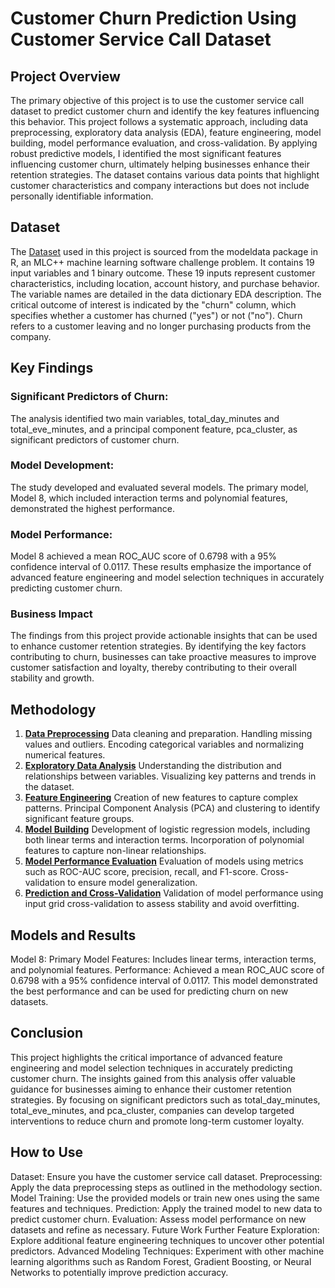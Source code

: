 # Customer Churn Prediction Using Customer Service Call Dataset
## Project Overview
The primary objective of this project is to use the customer service call dataset to predict customer churn and identify the key features influencing this behavior. This project follows a systematic approach, including data preprocessing, exploratory data analysis (EDA), feature engineering, model building, model performance evaluation, and cross-validation. By applying robust predictive models, I identified the most significant features influencing customer churn, ultimately helping businesses enhance their retention strategies. The dataset contains various data points that highlight customer characteristics and company interactions but does not include personally identifiable information.

## Dataset 
The <a href="https://www.rdocumentation.org/packages/modeldata/versions/1.3.0/topics/mlc_churn" target="_blank">Dataset</a> used in this project is sourced from the modeldata package in R, an MLC++ machine learning software challenge problem. It contains 19 input variables and 1 binary outcome. These 19 inputs represent customer characteristics, including location, account history, and purchase behavior. The variable names are detailed in the data dictionary EDA description. The critical outcome of interest is indicated by the "churn" column, which specifies whether a customer has churned ("yes") or not ("no"). Churn refers to a customer leaving and no longer purchasing products from the company.


## Key Findings
### Significant Predictors of Churn:

The analysis identified two main variables, total_day_minutes and total_eve_minutes, and a principal component feature, pca_cluster, as significant predictors of customer churn.

### Model Development:

The study developed and evaluated several models. The primary model, Model 8, which included interaction terms and polynomial features, demonstrated the highest performance.

### Model Performance:

Model 8 achieved a mean ROC_AUC score of 0.6798 with a 95% confidence interval of 0.0117.
These results emphasize the importance of advanced feature engineering and model selection techniques in accurately predicting customer churn.

### Business Impact

The findings from this project provide actionable insights that can be used to enhance customer retention strategies. By identifying the key factors contributing to churn, businesses can take proactive measures to improve customer satisfaction and loyalty, thereby contributing to their overall stability and growth.

## Methodology
1. [**Data Preprocessing**](https://github.com/RaphRivers/Predicting-Customer-Chrun/blob/main/notebooks/1.%20Data%20Preprocessing%20EDA.ipynb)
Data cleaning and preparation.
Handling missing values and outliers.
Encoding categorical variables and normalizing numerical features.
2. [**Exploratory Data Analysis**](https://github.com/RaphRivers/Predicting-Customer-Chrun/blob/main/notebooks/1.%20Data%20Preprocessing%20EDA.ipynb)
Understanding the distribution and relationships between variables.
Visualizing key patterns and trends in the dataset.
3. [**Feature Engineering**](https://github.com/RaphRivers/Predicting-Customer-Chrun/blob/main/notebooks/2.%20Feature%20Engineering.ipynb)
Creation of new features to capture complex patterns.
Principal Component Analysis (PCA) and clustering to identify significant feature groups.
4. [**Model Building**](https://github.com/RaphRivers/Predicting-Customer-Chrun/blob/main/notebooks/3.%20Models%20Building.ipynb)
Development of logistic regression models, including both linear terms and interaction terms.
Incorporation of polynomial features to capture non-linear relationships.
5. [**Model Performance Evaluation**](https://github.com/RaphRivers/Predicting-Customer-Chrun/blob/main/notebooks/4.%20Confusion%20Matrix.ipynb)
Evaluation of models using metrics such as ROC-AUC score, precision, recall, and F1-score.
Cross-validation to ensure model generalization.
6. [**Prediction and Cross-Validation**](https://github.com/RaphRivers/Predicting-Customer-Chrun/blob/main/notebooks/5.%20Model%20Prediction%20and%20Perfomance.ipynb)
Validation of model performance using input grid cross-validation to assess stability and avoid overfitting.

## Models and Results
Model 8: Primary Model
Features: Includes linear terms, interaction terms, and polynomial features.
Performance: Achieved a mean ROC_AUC score of 0.6798 with a 95% confidence interval of 0.0117.
This model demonstrated the best performance and can be used for predicting churn on new datasets.

## Conclusion
This project highlights the critical importance of advanced feature engineering and model selection techniques in accurately predicting customer churn. The insights gained from this analysis offer valuable guidance for businesses aiming to enhance their customer retention strategies. By focusing on significant predictors such as total_day_minutes, total_eve_minutes, and pca_cluster, companies can develop targeted interventions to reduce churn and promote long-term customer loyalty.

## How to Use
Dataset: Ensure you have the customer service call dataset.
Preprocessing: Apply the data preprocessing steps as outlined in the methodology section.
Model Training: Use the provided models or train new ones using the same features and techniques.
Prediction: Apply the trained model to new data to predict customer churn.
Evaluation: Assess model performance on new datasets and refine as necessary.
Future Work
Further Feature Exploration: Explore additional feature engineering techniques to uncover other potential predictors.
Advanced Modeling Techniques: Experiment with other machine learning algorithms such as Random Forest, Gradient Boosting, or Neural Networks to potentially improve prediction accuracy.


